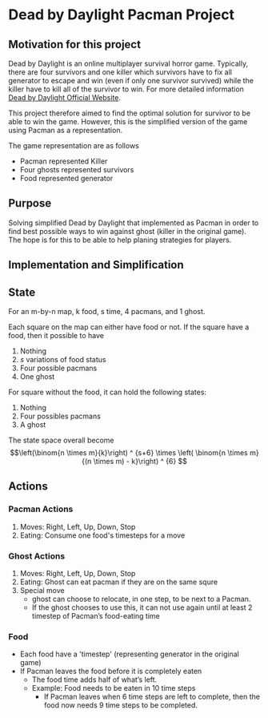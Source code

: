 # Dead by Daylight Pacman Project

## Motivation for this project

Dead by Daylight is an online multiplayer survival horror game. Typically, there are four survivors and one killer which survivors have to fix all generator to escape and win (even if only one survivor survived) while the killer have to kill all of the survivor to win. For more detailed information [Dead by Daylight Official Website](https://deadbydaylight.com/). 

This project therefore aimed to find the optimal solution for survivor to be able to win the game. However, this is the simplified version of the game using Pacman as a representation. 

The game representation are as follows
- Pacman represented Killer
- Four ghosts represented survivors
- Food represented generator



























## Purpose

Solving simplified Dead by Daylight that implemented as Pacman in order to find best possible ways to win against ghost (killer in the original game). The hope is for this to be able to help planing strategies for players. 

## Implementation and Simplification

## State

For an m-by-n map, k food, s time, 4 pacmans, and 1 ghost.

Each square on the map can either have food or not. If the square have a food, then it possible to have
1. Nothing
2. $s$ variations of food status
3. Four possible pacmans
4. One ghost

For square without the food, it can hold the following states:
1. Nothing
2. Four possibles pacmans
3. A ghost

The state space overall become
$$\left(\binom{n \times m}{k}\right) ^ {s+6} \times \left( \binom{n \times m}{(n \times m) - k}\right) ^ {6} $$


## Actions

### Pacman Actions
1. Moves: Right, Left, Up, Down, Stop
2. Eating: Consume one food's timesteps for a move

### Ghost Actions
1. Moves: Right, Left, Up, Down, Stop
2. Eating: Ghost can eat pacman if they are on the same squre
3. Special move
   - ghost can choose to relocate, in one step, to be next to a Pacman.
   - If the ghost chooses to use this, it can not use again until at least 2 timestep of Pacman’s food-eating time

### Food
- Each food have a 'timestep' (representing generator in the original game)
- If Pacman leaves the food before it is completely eaten
   - The food time adds half of what’s left.
   - Example: Food needs to be eaten in 10 time steps
        - If Pacman leaves when 6 time steps are left to complete, then the food now needs 9 time steps to be completed. 
